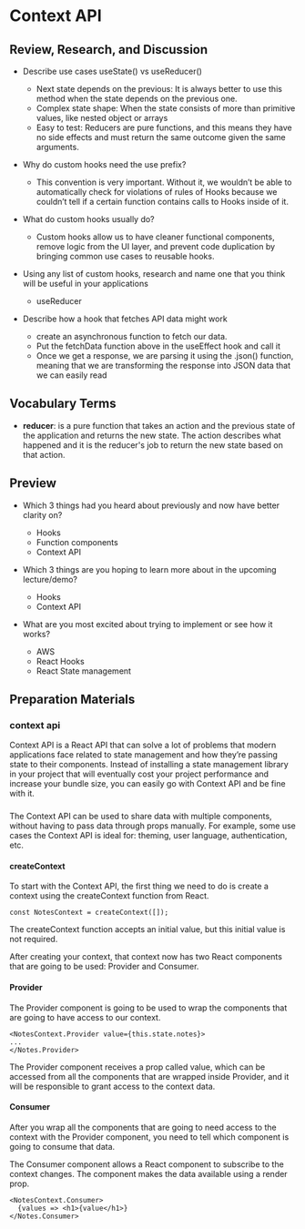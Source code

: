 # Context API

## Review, Research, and Discussion

* Describe use cases useState() vs useReducer()
   - Next state depends on the previous: It is always better to use this method when the state depends on the previous one. 
   - Complex state shape: When the state consists of more than primitive values, like nested object or arrays
   - Easy to test: Reducers are pure functions, and this means they have no side effects and must return the same outcome given the same arguments. 
* Why do custom hooks need the use prefix?
   - This convention is very important. Without it, we wouldn’t be able to automatically check for violations of rules of Hooks because we couldn’t tell if a certain function contains calls to Hooks inside of it.
* What do custom hooks usually do?
   - Custom hooks allow us to have cleaner functional components, remove logic from the UI layer, and prevent code duplication by bringing common use cases to reusable hooks.

* Using any list of custom hooks, research and name one that you think will be useful in your applications
   - useReducer
* Describe how a hook that fetches API data might work 
  - create an asynchronous function to fetch our data. 
  - Put the fetchData function above in the useEffect hook and call it
  - Once we get a response, we are parsing it using the .json() function, meaning that we are transforming the response into JSON data that we can easily read

## Vocabulary Terms

* **reducer**: is a pure function that takes an action and the previous state of the application and returns the new state. The action describes what happened and it is the reducer's job to return the new state based on that action.

## Preview
- Which 3 things had you heard about previously and now have better clarity on?
  - Hooks 
  - Function components
  - Context API

- Which 3 things are you hoping to learn more about in the upcoming lecture/demo?
   - Hooks 
   - Context API

- What are you most excited about trying to implement or see how it works?
  - AWS
  - React Hooks
  - React State management


## Preparation Materials
### context api
Context API is a React API that can solve a lot of problems that modern applications face related to state management and how they’re passing state to their components. Instead of installing a state management library in your project that will eventually cost your project performance and increase your bundle size, you can easily go with Context API and be fine with it.

###
The Context API can be used to share data with multiple components, without having to pass data through props manually. For example, some use cases the Context API is ideal for: theming, user language, authentication, etc.

#### createContext
To start with the Context API, the first thing we need to do is create a context using the createContext function from React.
```
const NotesContext = createContext([]);
```
The createContext function accepts an initial value, but this initial value is not required.

After creating your context, that context now has two React components that are going to be used: Provider and Consumer.

#### Provider
The Provider component is going to be used to wrap the components that are going to have access to our context.

```
<NotesContext.Provider value={this.state.notes}>
...
</Notes.Provider>
```

The Provider component receives a prop called value, which can be accessed from all the components that are wrapped inside Provider, and it will be responsible to grant access to the context data.

#### Consumer
After you wrap all the components that are going to need access to the context with the Provider component, you need to tell which component is going to consume that data.

The Consumer component allows a React component to subscribe to the context changes. The component makes the data available using a render prop.
```
<NotesContext.Consumer>
  {values => <h1>{value</h1>}
</Notes.Consumer>
```